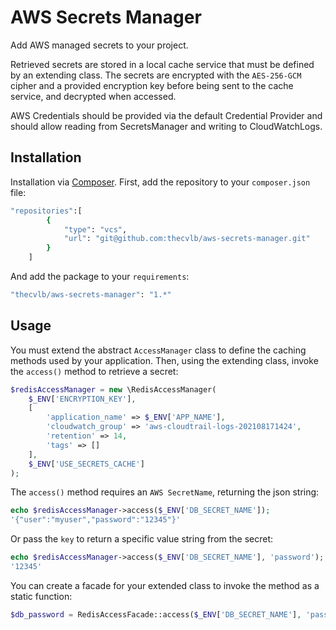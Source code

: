 # AWS Secrets Manager

Add AWS managed secrets to your project.

Retrieved secrets are stored in a local cache service that must be defined by an extending class. The secrets are encrypted with the `AES-256-GCM` cipher and a provided encryption key before being sent to the cache service, and decrypted when accessed.

AWS Credentials should be provided via the default Credential Provider and should allow reading from SecretsManager and writing to CloudWatchLogs. 

## Installation

Installation via [Composer](https://getcomposer.org/). First, add the repository to your `composer.json` file:

```bash
"repositories":[
        {
            "type": "vcs",
            "url": "git@github.com:thecvlb/aws-secrets-manager.git"
        }
    ]
```

And add the package to your `requirements`:
```bash
"thecvlb/aws-secrets-manager": "1.*"
```

## Usage

You must extend the abstract `AccessManager` class to define the caching methods used by your application. Then, using the extending class, invoke the `access()` method to retrieve a secret:

```php
$redisAccessManager = new \RedisAccessManager(
    $_ENV['ENCRYPTION_KEY'], 
    [
        'application_name' => $_ENV['APP_NAME'],
        'cloudwatch_group' => 'aws-cloudtrail-logs-202108171424',
        'retention' => 14,
        'tags' => []
    ], 
    $_ENV['USE_SECRETS_CACHE']
);
```

The `access()` method requires an `AWS SecretName`, returning the json string:
```php
echo $redisAccessManager->access($_ENV['DB_SECRET_NAME']);
'{"user":"myuser","password":"12345"}'
```

Or pass the `key` to return a specific value string from the secret:
```php
echo $redisAccessManager->access($_ENV['DB_SECRET_NAME'], 'password');
'12345'
```

You can create a facade for your extended class to invoke the method as a static function:
```php
$db_password = RedisAccessFacade::access($_ENV['DB_SECRET_NAME'], 'password')
```